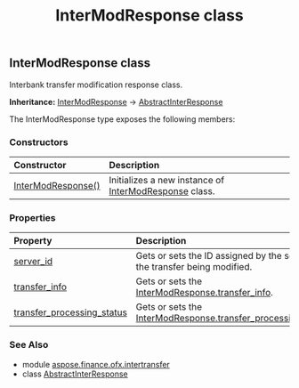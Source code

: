 ﻿---
title: InterModResponse class
second_title: Aspose.Finance for Python via .NET API References
description: 
type: docs
weight: 80
url: /python-net/aspose.finance.ofx.intertransfer/intermodresponse/
is_root: false
---

## InterModResponse class

Interbank transfer modification response class.



**Inheritance:** [InterModResponse](/finance/python-net/aspose.finance.ofx.intertransfer/intermodresponse) → 
[AbstractInterResponse](/finance/python-net/aspose.finance.ofx.intertransfer/abstractinterresponse)



The InterModResponse type exposes the following members:

### Constructors
| Constructor | Description |
| :- | :- |
| [InterModResponse()](/finance/python-net/aspose.finance.ofx.intertransfer/intermodresponse/__init__/#) | Initializes a new instance of [InterModResponse](/finance/python-net/aspose.finance.ofx.intertransfer/intermodresponse) class. |


### Properties
| Property | Description |
| :- | :- |
| [server_id](/finance/python-net/aspose.finance.ofx.intertransfer/intermodresponse/server_id) | Gets or sets the ID assigned by the server to the transfer being modified. |
| [transfer_info](/finance/python-net/aspose.finance.ofx.intertransfer/intermodresponse/transfer_info) | Gets or sets the [InterModResponse.transfer_info](/finance/python-net/aspose.finance.ofx.intertransfer/intermodresponse#transfer_info). |
| [transfer_processing_status](/finance/python-net/aspose.finance.ofx.intertransfer/intermodresponse/transfer_processing_status) | Gets or sets the [InterModResponse.transfer_processing_status](/finance/python-net/aspose.finance.ofx.intertransfer/intermodresponse#transfer_processing_status). |


### See Also

* module [aspose.finance.ofx.intertransfer](../)
* class [AbstractInterResponse](/finance/python-net/aspose.finance.ofx.intertransfer/abstractinterresponse)
